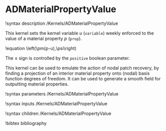 # ADMaterialPropertyValue

!syntax description /Kernels/ADMaterialPropertyValue

This kernel sets the kernel variable $u$ (`variable`) weekly enforced to the
value of a material  property $p$ (`prop`).

!equation
\left(\pm(p-u),\psi\right)

The $\pm$ sign is controlled by the `positive` boolean parameter.

This kernel can be used to emulate the action of nodal patch recovery, by finding
a projection of an interior material property onto (nodal) basis function degrees
of freedom. It can be used to generate a smooth field for outputting material
properties.

!syntax parameters /Kernels/ADMaterialPropertyValue

!syntax inputs /Kernels/ADMaterialPropertyValue

!syntax children /Kernels/ADMaterialPropertyValue

!bibtex bibliography
